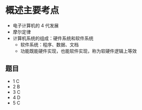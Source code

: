 # 概述主要考点

- 电子计算机的 4 代发展
- 摩尔定律
- 计算机系统的组成：硬件系统和软件系统
  - 软件系统：程序、数据、文档
  - 功能既能硬件实现，也能软件实现，称为软硬件逻辑上等效

## 题目

- 1 C
- 2 B
- 3 C
- 4 D
- 5 C

